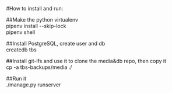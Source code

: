 #How to install and run:

##Make the python virtualenv  
pipenv install --skip-lock  
pipenv shell

##Install PostgreSQL, create user and db  
createdb tbs

##Install git-lfs and use it to clone the media&db repo, then copy it  
cp -a tbs-backups/media ./

##Run it  
./manage.py runserver 
